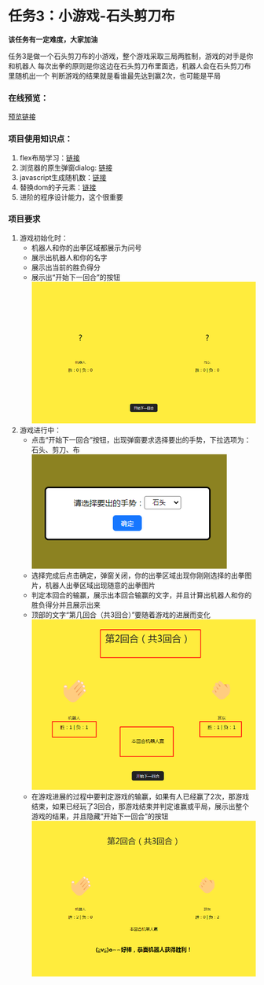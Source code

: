 # 任务3：小游戏-石头剪刀布
**该任务有一定难度，大家加油**

任务3是做一个石头剪刀布的小游戏，整个游戏采取三局两胜制，游戏的对手是你和机器人
每次出拳的原则是你这边在石头剪刀布里面选，机器人会在石头剪刀布里随机出一个
判断游戏的结果就是看谁最先达到赢2次，也可能是平局
### 在线预览：
[预览链接](https://erdong-fe.github.io/FeProject2Dong/01.JavaScript/03.RockPaperScissors/demo.html)
### 项目使用知识点：
1. flex布局学习：[链接](https://zhuanlan.zhihu.com/p/25303493)
2. 浏览器的原生弹窗dialog: [链接](https://developer.mozilla.org/en-US/play)
3. javascript生成随机数：[链接](https://www.runoob.com/w3cnote/js-random.html)
4. 替换dom的子元素：[链接](https://developer.mozilla.org/zh-CN/docs/Web/API/Node/replaceChild)
5. 进阶的程序设计能力，这个很重要

### 项目要求
1. 游戏初始化时：
    - 机器人和你的出拳区域都展示为问号
    - 展示出机器人和你的名字
    - 展示出当前的胜负得分
    - 展示出“开始下一回合”的按钮
    ![游戏初始化](./screenshot/init.png)
2. 游戏进行中：
    - 点击“开始下一回合”按钮，出现弹窗要求选择要出的手势，下拉选项为：石头、剪刀、布
    ![dialog](./screenshot/select-dialog.png)
    - 选择完成后点击确定，弹窗关闭，你的出拳区域出现你刚刚选择的出拳图片，机器人出拳区域出现随意的出拳图片
    - 判定本回合的输赢，展示出本回合输赢的文字，并且计算出机器人和你的胜负得分并且展示出来
    - 顶部的文字“第几回合（共3回合）”要随着游戏的进展而变化
    ![result-of-this-round](./screenshot/result-of-this-round.png)
    - 在游戏进展的过程中要判定游戏的输赢，如果有人已经赢了2次，那游戏结束，如果已经玩了3回合，那游戏结束并判定谁赢或平局，展示出整个游戏的结果，并且隐藏“开始下一回合”的按钮
    ![result-of-total-round](./screenshot/result-of-total-round.png)
